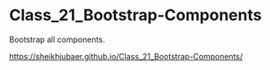 # Class_21_Bootstrap-Components
Bootstrap all components.

https://sheikhjubaer.github.io/Class_21_Bootstrap-Components/
